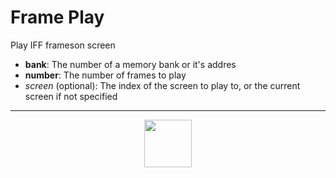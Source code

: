 # Frame Play
Play IFF frameson screen
- **bank**: The number of a memory bank or it's addres
- **number**: The number of frames to play
- _screen_ (optional): The index of the screen to play to, or the current screen if not specified
---
<p align="center"><img valign="middle" width="76px" src="https://drive.google.com/uc?export=view&id=1c2KO0LJpvMS9X9CAGV6dOfciR7OWhdKA" /></p>
